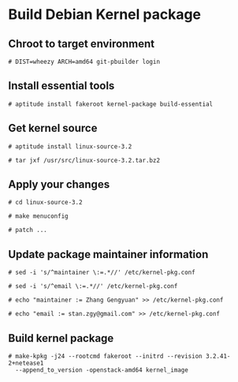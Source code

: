 # Build Debian Kernel package

## Chroot to target environment

    # DIST=wheezy ARCH=amd64 git-pbuilder login

## Install essential tools

    # aptitude install fakeroot kernel-package build-essential

## Get kernel source

    # aptitude install linux-source-3.2

    # tar jxf /usr/src/linux-source-3.2.tar.bz2

## Apply your changes

    # cd linux-source-3.2

    # make menuconfig

    # patch ...

## Update package maintainer information

    # sed -i 's/^maintainer \:=.*//' /etc/kernel-pkg.conf

    # sed -i 's/^email \:=.*//' /etc/kernel-pkg.conf

    # echo "maintainer := Zhang Gengyuan" >> /etc/kernel-pkg.conf

    # echo "email := stan.zgy@gmail.com" >> /etc/kernel-pkg.conf

## Build kernel package

    # make-kpkg -j24 --rootcmd fakeroot --initrd --revision 3.2.41-2+netease1
      --append_to_version -openstack-amd64 kernel_image
